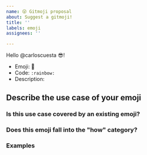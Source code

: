 ```yaml
---
name: 😜 Gitmoji proposal
about: Suggest a gitmoji!
title: ''
labels: emoji
assignees: ''

---
```


Hello @carloscuesta :sunglasses:!

<!-- Emoji suggestion: Use this template to propose an emoji -->

- Emoji: :rainbow: <!-- Emoji icon you want to use -->
- Code: `:rainbow:` <!-- Emoji code on GitHub -->
- Description: <!-- Create a short description of the new emoji to appear on the emoji cards -->

## Describe the use case of your emoji

<!-- Explain the creation of this emoji, what this is and when it should be used -->

### Is this use case covered by an existing emoji?

<!--
Can we cover this use case with an existing emoji? Try thinking about what
other existing emojis work similar to this and describe what are the
differences between those similar ones and this proposed one.
-->

### Does this emoji fall into the "how" category?

<!--
We are trying to always describe/categorize the "what" has been done in one
particular commit (:white_check_mark:, :lock:, :zap:...), not the "how" it was
done (the exceptions being :hankey:, :beers:). Does this emoji fall into the
"how" category?
-->

### Examples

<!--
Include some examples for using the emoji
-->


